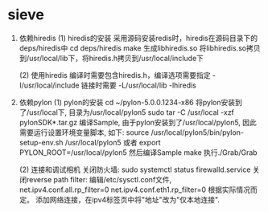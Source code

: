 # sieve
1. 依赖hiredis
   (1) hiredis的安装
       采用源码安装redis时，hiredis在源码目录下的deps/hiredis中
       cd deps/hiredis
       make
       生成libhiredis.so
       将libhiredis.so拷贝到/usr/local/lib下，将hiredis.h拷贝到/usr/local/include下

   (2) 使用hiredis
       编译时需要包含hiredis.h，编译选项需要指定 -I/usr/local/include
       链接时需要 -L/usr/local/lib -lhiredis 

2. 依赖pylon
   (1) pylon的安装
       cd ~/pylon-5.0.0.1234-x86
       将pylon安装到了/usr/local下, 目录为/usr/local/pylon5
       sudo tar -C /usr/local -xzf pylonSDK*.tar.gz
       编译Sample, 由于pylon安装到了/usr/local/pylon5, 因此需要运行设置环境变量脚本, 如下:
       source /usr/local/pylon5/bin/pylon-setup-env.sh /usr/local/pylon5
       或者
       export PYLON_ROOT=/usr/local/pylon5
       然后编译Sample
       make
       执行./Grab/Grab
       
   (2) 连接和调试相机
       关闭防火墙: sudo systemctl status firewalld.service
       关闭reverse path filter: 
       编辑/etc/sysctl.conf文件, 
        net.ipv4.conf.all.rp_filter=0
        net.ipv4.conf.eth1.rp_filter=0
       根据实际情况而定。
       添加网络连接，在ipv4标签页中将"地址"改为"仅本地连接".

       
